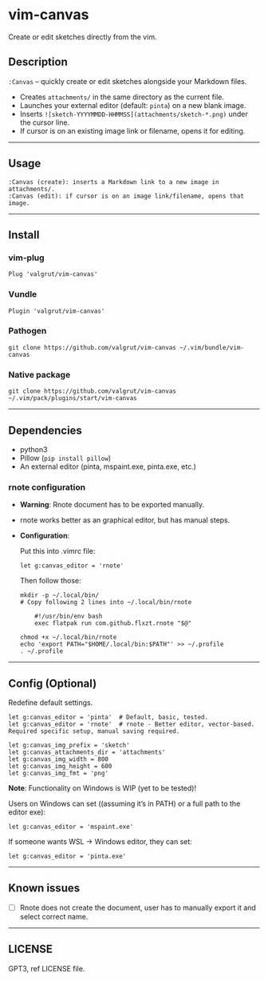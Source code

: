# vim-canvas

Create or edit sketches directly from the vim.


## Description

`:Canvas` – quickly create or edit sketches alongside your Markdown files.

- Creates `attachments/` in the same directory as the current file.
- Launches your external editor (default: `pinta`) on a new blank image.
- Inserts `![sketch-YYYYMMDD-HHMMSS](attachments/sketch-*.png)` under the cursor line.
- If cursor is on an existing image link or filename, opens it for editing.


-----------------------------------------------------------------------

## Usage

```
:Canvas (create): inserts a Markdown link to a new image in attachments/.
:Canvas (edit): if cursor is on an image link/filename, opens that image.
```


-----------------------------------------------------------------------

## Install

### vim-plug

```vim
Plug 'valgrut/vim-canvas'
```


### Vundle

```
Plugin 'valgrut/vim-canvas'
```


### Pathogen

```
git clone https://github.com/valgrut/vim-canvas ~/.vim/bundle/vim-canvas
```


### Native package

```
git clone https://github.com/valgrut/vim-canvas ~/.vim/pack/plugins/start/vim-canvas
```


-----------------------------------------------------------------------

## Dependencies

- python3
- Pillow (`pip install pillow`)
- An external editor (pinta, mspaint.exe, pinta.exe, etc.)


### rnote configuration

- **Warning**: Rnote document has to be exported manually.
- rnote works better as an graphical editor, but has manual steps.
- **Configuration**:

    Put this into .vimrc file:

    ```
    let g:canvas_editor = 'rnote'
    ```

    Then follow those:
    ```
    mkdir -p ~/.local/bin/
    # Copy following 2 lines into ~/.local/bin/rnote

        #!/usr/bin/env bash
        exec flatpak run com.github.flxzt.rnote "$@"

    chmod +x ~/.local/bin/rnote
    echo 'export PATH="$HOME/.local/bin:$PATH"' >> ~/.profile
    . ~/.profile
    ```


-----------------------------------------------------------------------

## Config (Optional)

Redefine default settings.

```
let g:canvas_editor = 'pinta'  # Default, basic, tested.
let g:canvas_editor = 'rnote'  # rnote - Better editor, vector-based. Required specific setup, manual saving required.

let g:canvas_img_prefix = 'sketch'
let g:canvas_attachments_dir = 'attachments'
let g:canvas_img_width = 800
let g:canvas_img_height = 600
let g:canvas_img_fmt = 'png'
```

**Note**: Functionality on Windows is WIP (yet to be tested)!

Users on Windows can set ((assuming it’s in PATH) or a full path to the editor exe):

```
let g:canvas_editor = 'mspaint.exe'
```

If someone wants WSL -> Windows editor, they can set:

```
let g:canvas_editor = 'pinta.exe'
```

-----------------------------------------------------------------------

## Known issues

- [ ] Rnote does not create the document, user has to manually export it and select correct name.


-----------------------------------------------------------------------

## LICENSE

GPT3, ref LICENSE file.

